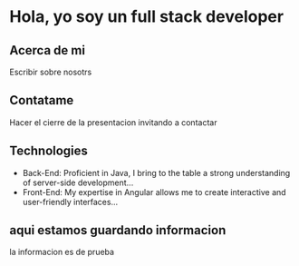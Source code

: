 # Hola, yo soy un full stack developer

## Acerca de mi

Escribir sobre nosotrs

## Contatame

Hacer el cierre de la presentacion invitando a contactar
## Technologies
- Back-End: Proficient in Java, I bring to the table a strong understanding of server-side development...
- Front-End: My expertise in Angular allows me to create interactive and user-friendly interfaces...
## aqui estamos guardando informacion
la informacion es de prueba
